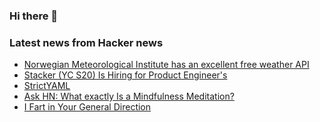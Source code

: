 ### Hi there 👋

<!--
**arashid-sh/arashid-sh** is a ✨ _special_ ✨ repository because its `README.md` (this file) appears on your GitHub profile.

Here are some ideas to get you started:

- 🔭 I’m currently working on ...
- 🌱 I’m currently learning ...
- 👯 I’m looking to collaborate on ...
- 🤔 I’m looking for help with ...
- 💬 Ask me about ...
- 📫 How to reach me: ...
- 😄 Pronouns: ...
- ⚡ Fun fact: ...
-->

### Latest news from Hacker news
<!-- BLOG-POST-LIST:START -->
- [Norwegian Meteorological Institute has an excellent free weather API](https://developer.yr.no/)
- [Stacker &lpar;YC S20&rpar; Is Hiring for Product Engineer&#39;s](https://apply.workable.com/stackerhq/j/32E1D43CF5/)
- [StrictYAML](https://hitchdev.com/strictyaml/)
- [Ask HN: What exactly Is a Mindfulness Meditation?](https://news.ycombinator.com/item?id=31965367)
- [I Fart in Your General Direction](https://aspectsofhistory.com/i-fart-in-your-general-direction/)
<!-- BLOG-POST-LIST:END -->
